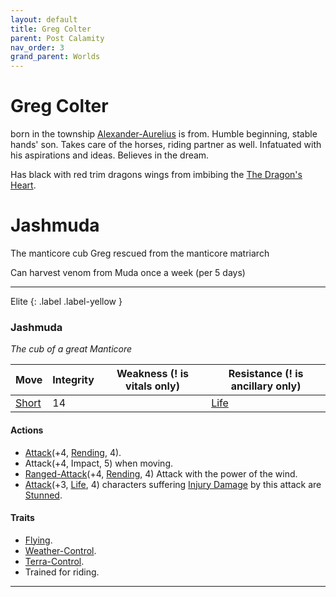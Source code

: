 ```yaml
---
layout: default
title: Greg Colter
parent: Post Calamity
nav_order: 3
grand_parent: Worlds
---
```

# Greg Colter
born in the township [Alexander-Aurelius](Alexander-Aurelius) is from. Humble beginning, stable hands' son. Takes care of the horses, riding partner as well. Infatuated with his aspirations and ideas. Believes in the dream. 

Has black with red trim dragons wings from imbibing the [The Dragon's Heart](Game/Worlds/Post-Calamity/Causdin#The%20Dragon's%20Heart).

# Jashmuda
The manticore cub Greg rescued from the manticore matriarch

Can harvest venom from Muda once a week (per 5 days)

---

Elite
{: .label .label-yellow }
### Jashmuda
*The cub of a great Manticore*

| Move                              | Integrity | Weakness (! is vitals only) | Resistance (! is ancillary only) |
| --------------------------------- | --------- | --------------------------- | -------------------------------- |
| [Short](Game/Core/Movement#Short) | 14        |                             | [Life](Game/Core/Injury#Life)    |

#### Actions
* [Attack](Game/Core/Blocks/Attack)(+4, [Rending](Game/Core/Injury#Rending), 4).
* Attack(+4, Impact, 5) when moving.
* [Ranged-Attack](Game/Core/Blocks/Ranged-Attack)(+4, [Rending](Game/Core/Injury#Rending), 4) Attack with the power of the wind.
* [Attack](Game/Core/Blocks/Attack)(+3, [Life](Game/Core/Injury#Life), 4) characters suffering [Injury Damage](Game/Core/Injury#Injury%20Damage) by this attack are [Stunned](Game/Core/Effects#Stunned).
#### Traits
* [Flying](Game/Core/Blocks/Flying).
* [Weather-Control](Game/Core/Blocks/Weather-Control).
* [Terra-Control](Game/Core/Blocks/Terra-Control).
* Trained for riding.

---